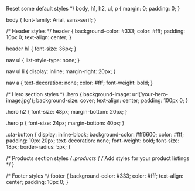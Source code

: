  Reset some default styles */
body, h1, h2, ul, p {
    margin: 0;
    padding: 0;
}

body {
    font-family: Arial, sans-serif;
}

/* Header styles */
header {
    background-color: #333;
    color: #fff;
    padding: 10px 0;
    text-align: center;
}

header h1 {
    font-size: 36px;
}

nav ul {
    list-style-type: none;
}

nav ul li {
    display: inline;
    margin-right: 20px;
}

nav a {
    text-decoration: none;
    color: #fff;
    font-weight: bold;
}

/* Hero section styles */
.hero {
    background-image: url('your-hero-image.jpg');
    background-size: cover;
    text-align: center;
    padding: 100px 0;
}

.hero h2 {
    font-size: 48px;
    margin-bottom: 20px;
}

.hero p {
    font-size: 24px;
    margin-bottom: 40px;
}

.cta-button {
    display: inline-block;
    background-color: #ff6600;
    color: #fff;
    padding: 10px 20px;
    text-decoration: none;
    font-weight: bold;
    font-size: 18px;
    border-radius: 5px;
}

/* Products section styles */
.products {
    /* Add styles for your product listings */
}

/* Footer styles */
footer {
    background-color: #333;
    color: #fff;
    text-align: center;
    padding: 10px 0;
}
